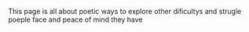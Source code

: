 This page is all about poetic ways to explore other dificultys and strugle poeple  face and peace of mind they have 
